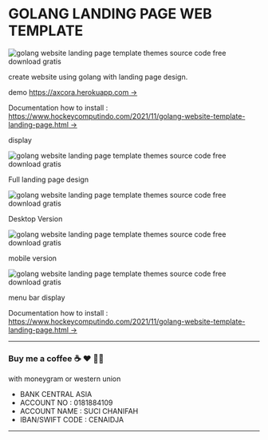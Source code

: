 # GOLANG LANDING PAGE WEB TEMPLATE

![golang website landing page template themes source code free download gratis](https://1.bp.blogspot.com/-wamfMWqTbqc/YYFEGzSyxDI/AAAAAAAARms/nh1ZHYT36CUM2YRv15RNuDGnIrTpyvoAgCLcBGAsYHQ/s1024/free%2Bdownload%2Bsource%2Bcode%2Bgolang%2Bwebsite%2Btemplate%2Bthemes%2Blanding%2Bpage%2B%25281%2529.jpg)

create website using golang with landing page design.

demo [https://axcora.herokuapp.com →](https://axcora.herokuapp.com/)

Documentation how to install :  [https://www.hockeycomputindo.com/2021/11/golang-website-template-landing-page.html →](https://www.hockeycomputindo.com/2021/11/golang-website-template-landing-page.html)

display 

![golang website landing page template themes source code free download gratis](https://1.bp.blogspot.com/-JHBRzxjnniU/YYFEItd81GI/AAAAAAAARnA/MudtvpD9sho-A3yWpshFia5CvjivAYtJQCLcBGAsYHQ/s3669/free%2Bdownload%2Bsource%2Bcode%2Bgolang%2Bwebsite%2Btemplate%2Bthemes%2Blanding%2Bpage%2B%25282%2529.png)

Full landing page design


![golang website landing page template themes source code free download gratis](https://1.bp.blogspot.com/-KrnAQ37BcEA/YYFEJa0pIjI/AAAAAAAARnE/jG4F1_lws14vaQQJNcwWEobqXv1VaJhNQCLcBGAsYHQ/s1349/free%2Bdownload%2Bsource%2Bcode%2Bgolang%2Bwebsite%2Btemplate%2Bthemes%2Blanding%2Bpage%2B%25285%2529.png)

Desktop Version


![golang website landing page template themes source code free download gratis](https://1.bp.blogspot.com/-iIvKwJ0g6Gg/YYFEG-M4WHI/AAAAAAAARmw/0fik5Sw6ooMNGpl2hicMg32CFd_n6mEUQCLcBGAsYHQ/s671/free%2Bdownload%2Bsource%2Bcode%2Bgolang%2Bwebsite%2Btemplate%2Bthemes%2Blanding%2Bpage%2B%25281%2529.png)

mobile version

![golang website landing page template themes source code free download gratis](https://1.bp.blogspot.com/-225E8abj7KE/YYFEI7GRQ9I/AAAAAAAARm8/ebL2YghK-r808QDPiIa_yuCSH1QoStc6ACLcBGAsYHQ/s671/free%2Bdownload%2Bsource%2Bcode%2Bgolang%2Bwebsite%2Btemplate%2Bthemes%2Blanding%2Bpage%2B%25284%2529.png)

menu bar display


Documentation how to install :  [https://www.hockeycomputindo.com/2021/11/golang-website-template-landing-page.html →](https://www.hockeycomputindo.com/2021/11/golang-website-template-landing-page.html)

--------------------------------------------------------------------------------------------------------------------

### Buy me a coffee ☕️ ❤️  ✌🏻 

with moneygram or western union

+ BANK CENTRAL ASIA
+ ACCOUNT NO : 0181884109
+ ACCOUNT NAME : SUCI CHANIFAH
+ IBAN/SWIFT CODE : CENAIDJA

--------------------------------------------------------------------------------------------------------------------

